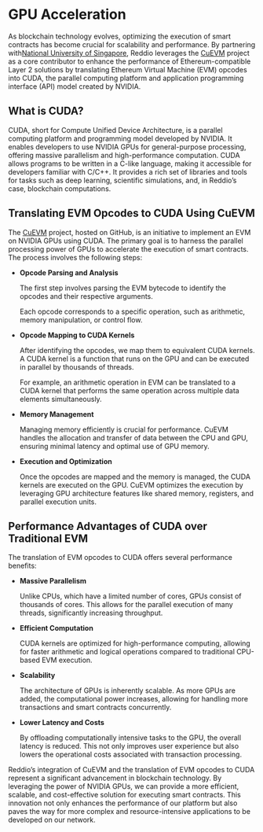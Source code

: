 # GPU Acceleration

As blockchain technology evolves, optimizing the execution of smart contracts has become crucial for scalability and performance. By partnering with[National University of Singapore](https://nus.edu.sg/), Reddio leverages the [CuEVM](https://github.com/sbip-sg/CuEVM) project as a core contributor to enhance the performance of Ethereum-compatible Layer 2 solutions by translating Ethereum Virtual Machine (EVM) opcodes into CUDA, the parallel computing platform and application programming interface (API) model created by NVIDIA. 

## What is CUDA?

CUDA, short for Compute Unified Device Architecture, is a parallel computing platform and programming model developed by NVIDIA. It enables developers to use NVIDIA GPUs for general-purpose processing, offering massive parallelism and high-performance computation. CUDA allows programs to be written in a C-like language, making it accessible for developers familiar with C/C++. It provides a rich set of libraries and tools for tasks such as deep learning, scientific simulations, and, in Reddio’s case, blockchain computations.

## Translating EVM Opcodes to CUDA Using CuEVM

The [CuEVM](https://github.com/sbip-sg/CuEVM) project, hosted on GitHub, is an initiative to implement an EVM on NVIDIA GPUs using CUDA. The primary goal is to harness the parallel processing power of GPUs to accelerate the execution of smart contracts. The process involves the following steps:

- **Opcode Parsing and Analysis**

    The first step involves parsing the EVM bytecode to identify the opcodes and their respective arguments.
    
    Each opcode corresponds to a specific operation, such as arithmetic, memory manipulation, or control flow.

- **Opcode Mapping to CUDA Kernels**
    
    After identifying the opcodes, we map them to equivalent CUDA kernels. A CUDA kernel is a function that runs on the GPU and can be executed in parallel by thousands of threads.
    
    For example, an arithmetic operation in EVM can be translated to a CUDA kernel that performs the same operation across multiple data elements simultaneously.

- **Memory Management**
    
    Managing memory efficiently is crucial for performance. CuEVM handles the allocation and transfer of data between the CPU and GPU, ensuring minimal latency and optimal use of GPU memory.

- **Execution and Optimization**

    Once the opcodes are mapped and the memory is managed, the CUDA kernels are executed on the GPU. CuEVM optimizes the execution by leveraging GPU architecture features like shared memory, registers, and parallel execution units.

## Performance Advantages of CUDA over Traditional EVM

The translation of EVM opcodes to CUDA offers several performance benefits:

- **Massive Parallelism**

    Unlike CPUs, which have a limited number of cores, GPUs consist of thousands of cores. This allows for the parallel execution of many threads, significantly increasing throughput.

- **Efficient Computation**
    
    CUDA kernels are optimized for high-performance computing, allowing for faster arithmetic and logical operations compared to traditional CPU-based EVM execution.

- **Scalability**
    
    The architecture of GPUs is inherently scalable. As more GPUs are added, the computational power increases, allowing for handling more transactions and smart contracts concurrently.

- **Lower Latency and Costs**
    
    By offloading computationally intensive tasks to the GPU, the overall latency is reduced. This not only improves user experience but also lowers the operational costs associated with transaction processing.


Reddio’s integration of CuEVM and the translation of EVM opcodes to CUDA represent a significant advancement in blockchain technology. By leveraging the power of NVIDIA GPUs, we can provide a more efficient, scalable, and cost-effective solution for executing smart contracts. This innovation not only enhances the performance of our platform but also paves the way for more complex and resource-intensive applications to be developed on our network.
